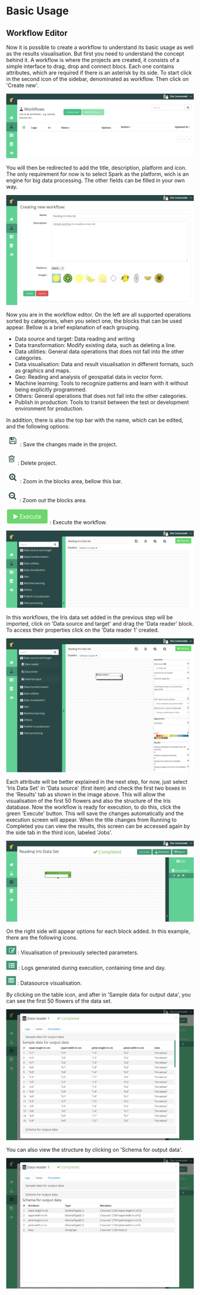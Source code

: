 # Basic Usage

## Workflow Editor

Now it is possible to create a workflow to understand its basic usage as well as
the results visualisation. But first you need to understand the concept behind
it. A workflow is where the projects are created, it consists of a simple
interface to drag, drop and connect blocs. Each one contains attributes, which
are required if there is an asterisk by its side. To start click in the second
icon of the sidebar, denominated as workflow. Then click on 'Create new'.

![initial-wf-page](/img/basic_usage/initial-workflow-page.png)

You will then be redirected to add the title, description, platform and icon.
The only requirement for now is to select Spark as the platform, wich is an
engine for big data processing. The other fields can be filled in your own way.

![creating-workflow](/img/basic_usage/creating-workflow.png)

Now you are in the workflow editor. On the left are all supported operations
sorted by categories, when you select one, the blocks that can be used appear.
Bellow is a brief explanation of each grouping.

- Data source and target: Data reading and writing
- Data transformation: Modify existing data, such as deleting a line.
- Data utilities: General data operations that does not fall into the other
  categories.
- Data visualisation: Data and result visualisation in different formats, such
  as graphics and maps.
- Geo: Reading and analysis of geospatial data in vector form.
- Machine learning: Tools to recognize patterns and learn with it without being
  explicitly programmed.
- Others: General operations that does not fall into the other categories.
- Publish in production: Tools to transit between the test or development
  environment for production.

In addition, there is also the top bar with the name, which can be edited, and
the following options:

![save-icon](/img/basic_usage/save-icon.png) : Save the changes made in the
project.

![trash-icon](/img/basic_usage/trash-icon.png) : Delete project.

![zoom-in-icon](/img/basic_usage/zoom-in-icon.png) : Zoom in the blocks area,
bellow this bar.

![zoom-out-icon](/img/basic_usage/zoom-out-icon.png) : Zoom out the blocks area.

![execute-button](/img/basic_usage/execute-button.png) : Execute the workflow.

![clean-wf-editor](/img/basic_usage/clean-workflow-editor.png)

In this workflows, the Iris data set added in the previous step will be
imported, click on 'Data source and target' and drag the 'Data reader' block. To
access their properties click on the 'Data reader 1' created.

![wf-data-reader](/img/basic_usage/wf-data-reader.png)

Each attribute will be better explained in the next step, for now, just select
'Iris Data Set' in 'Data source' (first item) and check the first two boxes in
the 'Results' tab as shown in the image above. This will allow the visualisation
of the first 50 flowers and also the structure of the Iris database.
Now the workflow is ready for execution, to do this, click the green 'Execute'
button. This will save the changes automatically and the execution screen will
appear. When the title changes from Running to Completed you can view the
results, this screen can be accessed again by the side tab in the third icon,
labeled 'Jobs'.

![first-result](/img/basic_usage/first-result.png)

On the right side will appear options for each block added. In this example,
there are the following icons.

![parameters-icon](/img/basic_usage/parameters-icon.png) : Visualisation of 
previously selected parameters.

![log-icon](/img/basic_usage/log-icon.png) : Logs generated during execution,
containing time and day.

![table-icon](/img/basic_usage/table-icon.png) : Datasource visualisation.

By clicking on the table icon, and after in 'Sample data for output data',
you can see the first 50 flowers of the data set.

![sample-data-iris](/img/basic_usage/sample-data-iris.png)

You can also view the structure by clicking on 'Schema for output data'.

![schema-iris](/img/basic_usage/schema-iris.png)
